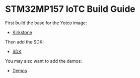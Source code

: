 # STM32MP157 IoTC Build Guide

First build the base for the Yotco image:
- [Kirkstone](./kirkstone/STM32MP157_IoTC_kirkstone.md)

Then add the SDK:
- [SDK](../IoTC-C-SDK/README.md)

You may also want to add the demos:
- [Demos](../Demos/README.md)
